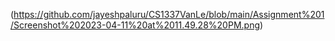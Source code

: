 (https://github.com/jayeshpaluru/CS1337VanLe/blob/main/Assignment%201/Screenshot%202023-04-11%20at%2011.49.28%20PM.png)
